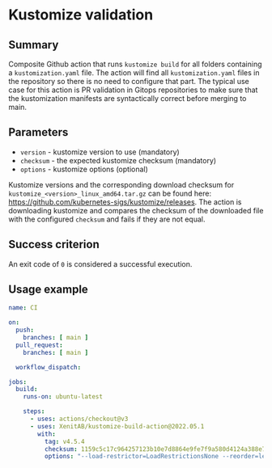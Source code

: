 # Kustomize validation

## Summary

Composite Github action that runs `kustomize build` for all folders containing a `kustomization.yaml`
file. The action will find all `kustomization.yaml` files in the repository so there is no need to
configure that part. The typical use case for this action is PR validation in Gitops repositories
to make sure that the kustomization manifests are syntactically correct before merging to main.

## Parameters

- `version` - kustomize version to use (mandatory)
- `checksum` - the expected kustomize checksum (mandatory)
- `options` - kustomize options (optional)

Kustomize versions and the corresponding download checksum for `kustomize_<version>_linux_amd64.tar.gz`
can be found here: <https://github.com/kubernetes-sigs/kustomize/releases>. The action is downloading
kustomize and compares the checksum of the downloaded file with the configured `checksum` and fails
if they are not equal.

## Success criterion

An exit code of `0` is considered a successful execution.

## Usage example

```yaml
name: CI

on:
  push:
    branches: [ main ]
  pull_request:
    branches: [ main ]

  workflow_dispatch:

jobs:
  build:
    runs-on: ubuntu-latest

    steps:
      - uses: actions/checkout@v3
      - uses: XenitAB/kustomize-build-action@2022.05.1
        with:
          tag: v4.5.4
          checksum: 1159c5c17c964257123b10e7d8864e9fe7f9a580d4124a388e746e4003added3
          options: "--load-restrictor=LoadRestrictionsNone --reorder=legacy"
```
